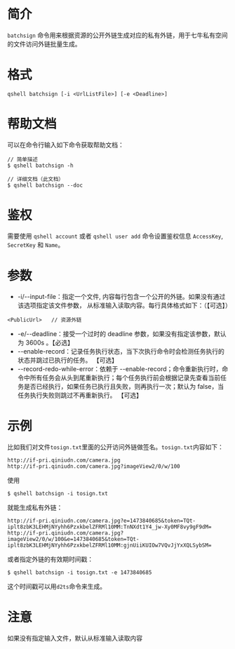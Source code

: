 # 简介
`batchsign` 命令用来根据资源的公开外链生成对应的私有外链，用于七牛私有空间的文件访问外链批量生成。

# 格式
```
qshell batchsign [-i <UrlListFile>] [-e <Deadline>]
```

# 帮助文档
可以在命令行输入如下命令获取帮助文档：
```
// 简单描述
$ qshell batchsign -h 

// 详细文档（此文档）
$ qshell batchsign --doc
```

# 鉴权
需要使用 `qshell account` 或者 `qshell user add` 命令设置鉴权信息 `AccessKey`, `SecretKey` 和 `Name`。

# 参数
- -i/--input-file：指定一个文件, 内容每行包含一个公开的外链。如果没有通过该选项指定该文件参数， 从标准输入读取内容。每行具体格式如下：（【可选】）
```
<PublicUrl>   // 资源外链
```
- -e/--deadline：接受一个过时的 deadline 参数，如果没有指定该参数，默认为 3600s 。【必选】 
- --enable-record：记录任务执行状态，当下次执行命令时会检测任务执行的状态并跳过已执行的任务。 【可选】
- --record-redo-while-error：依赖于 --enable-record；命令重新执行时，命令中所有任务会从头到尾重新执行；每个任务执行前会根据记录先查看当前任务是否已经执行，如果任务已执行且失败，则再执行一次；默认为 false，当任务执行失败则跳过不再重新执行。 【可选】

# 示例
比如我们对文件`tosign.txt`里面的公开访问外链做签名。`tosign.txt`内容如下：
```
http://if-pri.qiniudn.com/camera.jpg
http://if-pri.qiniudn.com/camera.jpg?imageView2/0/w/100
```
使用
```
$ qshell batchsign -i tosign.txt
```
就能生成私有外链：
```
http://if-pri.qiniudn.com/camera.jpg?e=1473840685&token=TQt-iplt8zbK3LEHMjNYyhh6PzxkbelZFRMl10MM:TnNXdt1Y4_jw-Xy0MF8vy9gF9dM=
http://if-pri.qiniudn.com/camera.jpg?imageView2/0/w/100&e=1473840685&token=TQt-iplt8zbK3LEHMjNYyhh6PzxkbelZFRMl10MM:gjnUiiKUIOw7VQvJjYxXQLSybSM=
```
或者指定外链的有效期时间戳：
```
$ qshell batchsign -i tosign.txt -e 1473840685
```
这个时间戳可以用`d2ts`命令来生成。

# 注意
如果没有指定输入文件，默认从标准输入读取内容
